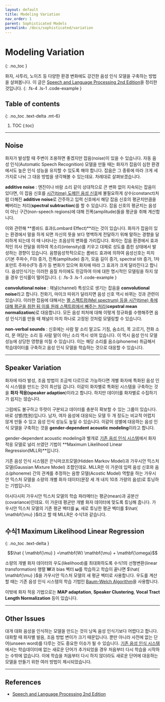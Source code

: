 ```yaml
---
layout: default
title: Modeling Variation
nav_order: 1
parent: Sophisticated Models
permalink: /docs/sophisticated/variation
---
```


# Modeling Variation
{: .no_toc }

화자, 사투리, 노이즈 등 다양한 환경 변화에도 강건한 음성 인식 모델을 구축하는 방법을 살펴봅니다. 이 글은 [Speech and Language Processing 2nd Edition](https://www.amazon.com/Speech-Language-Processing-Daniel-Jurafsky/dp/0131873210)을 정리한 것입니다.
{: .fs-4 .ls-1 .code-example }

## Table of contents
{: .no_toc .text-delta .mt-6}

1. TOC
{:toc}


---

## Noise

화자가 발성할 때 주변이 조용하면 좋겠지만 잡음(noise)이 있을 수 있습니다. 자동 음성 인식(Automatic Speech Recognition) 모델을 만들 때는 화자가 잡음이 심한 환경에서도 높은 인식 성능을 유지할 수 있도록 해야 합니다. 잡음은 그 종류에 따라 크게 세 가지로 나눠 그 대응 방법을 생각해볼 수 있는데요. 차례대로 살펴보겠습니다.

**additive noise** : 엔진이나 바람 소리 같이 상대적으로 큰 변화 없이 지속되는 잡음이 있다면, 이 잡음 신호를 [시간(time) 도메인 음성 신호](https://ratsgo.github.io/speechbook/docs/fe/ft#discrete-fourier-transform)에 불필요하게 상수(constanct)처럼 더해진 **additive noise**로 간주하고 입력 신호에서 해당 잡음 신호의 평균치만큼을 빼버리는 처리(**spectral subtraction**)를 할 수 있습니다. 잡음 신호의 평균치는 음성이 아닌 구간(non-speech regions)에 대해 진폭(amplitude)들을 평균을 취해 계산합니다.

이와 관련해 **롬바드 효과(Lombard Effect)**라는 것이 있습니다. 화자가 잡음이 있는 환경에서 말을 하게 되면 자신의 뜻을 보다 명백하게 전달하기 위해 말하는 경향을 달리하게 되는데 이 때 나타나는 조음상의 변화를 가리킵니다. 화자는 잡음 환경에서 효과적인 의사 전달을 위하여 목소리(intensity)를 키우고 대체로 성도를 좁힌 상태에서 발성하는 경향이 있습니다. 음향음성학적으로는 롬바드 효과에 의하여 음성신호는 피치(기본 주파수, F0) 증가, 진폭(amplitude) 증가, 모음 길이 증가, spectral tilt 증가, 1차 포만트 주파수(F1) 증가 등 변화가 있으며 화자에 따라 그 효과가 크게 달라진다고 합니다. 음성인식기는 이러한 음질 차이에도 민감하여 이에 대한 명시적인 모델링을 하지 않을 경우 인식률이 떨어집니다.
{: .fs-3 .ls-1 .code-example }

**convolutional noise** : 채널(channel) 특성으로 생기는 잡음을 **convolutional noise**라고 합니다. 전화기, 마이크 따위가 달라지면 음성 신호 역시 바뀌는 것과 관련이 있습니다. 이러한 잡음에 대해서는 [멜 스펙트럼(Mel spectrum) 등을 시간(time) 축에 대해 평균을 취한 뒤 이를 원래 스펙트럼에서 빼주는 처리](https://ratsgo.github.io/speechbook/docs/fe/mfcc#post-processing)(**cepstral mean normalization**)로 대응합니다. 모든 음성 피처에 대해 이렇게 정규화를 수행해주면 음성 인식기를 만들 때 채널이 마치 하나로 고정된 것처럼 모델링할 수 있습니다.

**non-verbal sounds** : 신호에는 사람 말 소리 말고도 기침, 숨소리, 목 고르기, 전화 소리, 문 여닫는 소리 등 사람 말이 아닌 소리 역시 섞여 있습니다. 이 역시 음성 인식 모델 성능에 상당한 영향을 미칠 수 있습니다. 이는 해당 소리를 음소(phoneme) 취급해서 학습데이터를 구축하고 음성 인식 모델을 학습하는 것으로 대응할 수 있습니다. 

---


## Speaker Variation

화자에 따라 발성, 조음 방법이 조금씩 다르므로 가능하다면 개별 화자에 특화된 음성 인식 시스템을 만드는 것이 최선일 겁니다. 이같이 화자별로 특화된 시스템을 구축하는 것을 **화자 적응(speaker adaption**)이라고 합니다. 하지만 데이터를 화자별로 수집하기가 쉽지는 않습니다. 

그럼에도 불구하고 뚜렷이 구분되고 데이터를 충분히 확보할 수 있는 그룹이 있습니다. 바로 성별(性別)입니다. 남자, 여자 음성에 대응되는 모델 두 개 정도는 비교적 어렵지 않게 만들 수 있고 음성 인식 성능도 높일 수 있습니다. 이같이 성별에 대응하는 음성 인식 모델을 구축하는 것을 **gender-dependent acoustic modeling**이라고 합니다.

gender-dependent acoustic modeling과 별개로 [기존 음성 인식 시스템](https://ratsgo.github.io/speechbook/docs/am)에서 화자 적응 모델로 널리 쓰였던 기법이 **Maximum Likelihood Linear Regression(MLLR)**입니다. 

기존 음성 인식 시스템은 은닉마코프모델(Hidden Markov Model)과 가우시안 믹스처 모델(Gaussian Mixture Model) 조합인데요. MLLR은 이 가운데 입력 음성 신호와 음소(phoneme) 간의 관계를 추정하는 음향 모델(Acostic Model) 역할을 하는 가우시안 믹스처 모델을 소량의 개별 화자 데이터(문장 세 개 내지 10초 가량의 음성)로 튜닝하는 기법입니다. 

아시다시피 가우시안 믹스처 모델의 학습 파라메터는 평균(mean)과 공분산(covariance)인데요. 이 가운데 평균만 개별 화자 데이터에 맞도록 튜닝해 줍니다. 가우시안 믹스처 모델의 기존 평균 벡터를 $\mathbf{\mu}$, 새로 튜닝한 평균 벡터를 $\hat{ \mathbf{\mu} }$라고 할 때 MLLR은 수식1과 같습니다. 

## **수식1** Maximum Likelihood Linear Regression
{: .no_toc .text-delta }

$$\hat { \mathbf{\mu}  } =\mathbf{W} \mathbf{\mu} + \mathbf{\omega}$$


소량의 개별 화자 데이터의 우도(likelihood)를 최대화하도록 수식1의 선형변환(linear transformation) 행렬 $\mathbf{W}$과 bias 벡터 $\mathbf{\omega}$를 학습하고 학습이 끝나면 $\hat{ \mathbf{\mu} }$을 가우시안 믹스처 모델의 새 평균 벡터로 사용합니다. 우도를 계산할 때는 기존 음성 인식 시스템의 학습 기법인 [Baum-Welch Algorithm](https://ratsgo.github.io/speechbook/docs/am/baumwelch)을 사용합니다. 

이밖에 화자 적응 기법으로는 **MAP adaptation**, **Speaker Clustering**, **Vocal Tract Length Normalization** 등이 있습니다.

---

## Other Issues

대개 대화 음성을 인식하는 모델을 만드는 것이 낭독 음성 인식기보다 어렵다고 합니다. 대화할 때 화자별 발음, 조음 방법 변이가 크기 때문입니다. 뿐만 아니라 사전에 없는 단어(unseen word)를 다루는 것도 중요한 이슈가 될 수 있습니다. [기존 음성 인식 시스템](https://ratsgo.github.io/speechbook/docs/am)에서는 학습데이터에 없는 새로운 단어가 추가되었을 경우 처음부터 다시 학습을 시작하는 수밖에 없습니다. 이에 학습을 처음부터 다시 하지 않더라도 새로운 단어에 대응하는 모델을 만들기 위한 여러 방법이 제시되었습니다.


---


## References

- [Speech and Language Processing 2nd Edition](https://www.amazon.com/Speech-Language-Processing-Daniel-Jurafsky/dp/0131873210)
